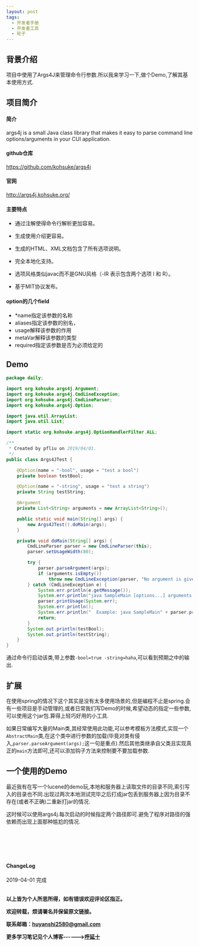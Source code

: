 ```yaml
---
layout: post
tags:
  - 开发者手册
  - 开发者工具
  - 轮子
---
```


## 背景介绍

 项目中使用了Args4J来管理命令行参数.所以我来学习一下,做个Demo,了解其基本使用方式.

## 项目简介

#### 简介

 args4j is a small Java class library that makes it easy to parse command line options/arguments in your CUI application. 

#### github仓库

 https://github.com/kohsuke/args4j

#### 官网

http://args4j.kohsuke.org/

#### 主要特点


* 通过注解使得命令行解析更加容易。

* 生成使用介绍更容易。

* 生成的HTML、XML文档包含了所有选项说明。

* 完全本地化支持。

* 选项风格类似javac而不是GNU风格（-lR 表示包含两个选项 l 和 R）。

* 基于MIT协议发布。

#### option的几个field

* *name指定该参数的名称
* aliases指定该参数的别名，
* usage解释该参数的作用
* metaVar解释该参数的类型
* required指定该参数是否为必须给定的

## Demo

```java
package daily;

import org.kohsuke.args4j.Argument;
import org.kohsuke.args4j.CmdLineException;
import org.kohsuke.args4j.CmdLineParser;
import org.kohsuke.args4j.Option;

import java.util.ArrayList;
import java.util.List;

import static org.kohsuke.args4j.OptionHandlerFilter.ALL;

/**
 * Created by pfliu on 2019/04/01.
 */
public class Args4JTest {

    @Option(name = "-bool", usage = "test a bool")
    private boolean testBool;

    @Option(name = "-string", usage = "test a string")
    private String testString;

    @Argument
    private List<String> arguments = new ArrayList<String>();

    public static void main(String[] args) {
        new Args4JTest().doMain(args);
    }

    private void doMain(String[] args) {
        CmdLineParser parser = new CmdLineParser(this);
        parser.setUsageWidth(80);

        try {
            parser.parseArgument(args);
            if (arguments.isEmpty())
                throw new CmdLineException(parser, "No argument is given");
        } catch (CmdLineException e) {
            System.err.println(e.getMessage());
            System.err.println("java SampleMain [options...] arguments...");
            parser.printUsage(System.err);
            System.err.println();
            System.err.println("  Example: java SampleMain" + parser.printExample(ALL));
            return;
        }
        System.out.println(testBool);
        System.out.println(testString);
    }
}
```

通过命令行启动该类,带上参数`-bool=true -string=haha`,可以看到预期之中的输出.

## 扩展

在使用spring的情况下这个其实是没有太多使用场景的,但是编程不止是spring.会有一些项目是手动管理的,或者日常我们写Demo的时候,希望动态的指定一些参数,可以使用这个jar包.算得上轻巧好用的小工具.

如果日常编写大量的Main类,其经常使用此功能,可以参考模板方法模式,实现一个`AbstractMain`类,在这个类中进行参数的加载(毕竟对类有侵入,`parser.parseArgument(args);`这一句是重点).然后其他类继承自父类且实现真正的`main`方法即可,还可以添加钩子方法来控制要不要加载参数.

## 一个使用的Demo

最近我有在写一个lucene的demo玩,本地和服务器上读取文件的目录不同,索引写入的目录也不同.出现过两次本地测试完毕之后打成jar包丢到服务器上因为目录不存在(或者不正确)二重新打jar的情况.

这时候可以使用args4j.每次启动的时候指定两个路径即可.避免了程序对路径的强依赖而出现上面那种尴尬的情况.


<br>
<br>
<br>
<br>
<h4>ChangeLog</h4>
2019-04-01      完成
<br>
<br>


**以上皆为个人所思所得，如有错误欢迎评论区指正。**

**欢迎转载，烦请署名并保留原文链接。**

**联系邮箱：huyanshi2580@gmail.com**

**更多学习笔记见个人博客------><a href="{{ site.baseurl }}/">呼延十</a>**
